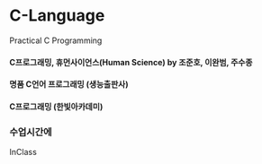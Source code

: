 # C-Language

Practical C Programming 

#### C프로그래밍, 휴먼사이언스(Human Science) by 조준호, 이완범, 주수종

#### 명품 C언어 프로그래밍 (생능출판사)

#### C프로그래밍 (한빛아카데미)



### 수업시간에

InClass

